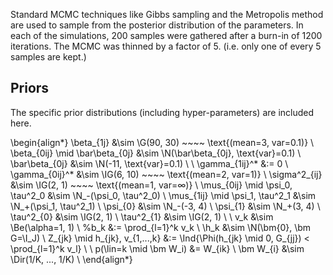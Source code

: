 Standard MCMC techniques like Gibbs sampling and the Metropolis method are used
to sample from the posterior distribution of the parameters.
In each of the simulations, 200 samples were gathered after a burn-in of 1200 
iterations. The MCMC was thinned by a factor of 5. (i.e. only one of every
5 samples are kept.)

## Priors

The specific prior distributions (including hyper-parameters) are included here.

\begin{align*}
\beta_{1j} &\sim \G(90, 30) ~~~~ \text{(mean=3, var=0.1)} \\
\beta_{0ij} \mid \bar\beta_{0j} &\sim \N(\bar\beta_{0j}, \text{var}=0.1) \\
\bar\beta_{0j} &\sim \N(-11, \text{var}=0.1) \\
\\
\gamma_{1ij}^* &:= 0 \\
\gamma_{0ij}^* &\sim \IG(6, 10) ~~~~ \text{(mean=2, var=1)} \\
\sigma^2_{ij} &\sim \IG(2, 1) ~~~~ \text{(mean=1, var=$\infty$)} \\
\mus_{0ij} \mid \psi_0, \tau^2_0 &\sim \N_-(\psi_0, \tau^2_0) \\
\mus_{1ij} \mid \psi_1, \tau^2_1 &\sim \N_+(\psi_1, \tau^2_1) \\
\psi_{0} &\sim \N_-(-3, 4) \\
\psi_{1} &\sim \N_+(3, 4) \\
\tau^2_{0} &\sim \IG(2, 1) \\
\tau^2_{1} &\sim \IG(2, 1) \\
\\
v_k &\sim \Be(\alpha=1, 1) \\
%b_k &:= \prod_{l=1}^k v_k \\
\h_k &\sim \N(\bm{0}, \bm G=\I_J) \\
Z_{jk} \mid h_{jk}, v_{1,...,k} &:=
\Ind{\Phi(h_{jk} \mid 0, G_{jj}) < \prod_{l=1}^k v_l} \\
\\
p(\lin=k \mid \bm W_i) &= W_{ik} \\
\bm W_{i} &\sim \Dir(1/K, ..., 1/K) \\
\end{align*}


